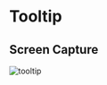 # Tooltip

## Screen Capture
![tooltip](https://user-images.githubusercontent.com/29240723/32117142-1b20d4d0-bb02-11e7-858e-be26911c7b90.gif)
